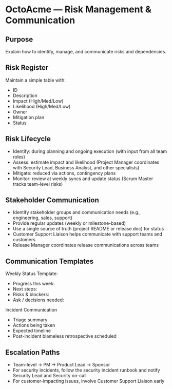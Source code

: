 # OctoAcme — Risk Management & Communication

## Purpose
Explain how to identify, manage, and communicate risks and dependencies.

## Risk Register
Maintain a simple table with:
- ID
- Description
- Impact (High/Med/Low)
- Likelihood (High/Med/Low)
- Owner
- Mitigation plan
- Status

## Risk Lifecycle
- Identify: during planning and ongoing execution (with input from all team roles)
- Assess: estimate impact and likelihood (Project Manager coordinates with Security Lead, Business Analyst, and other specialists)
- Mitigate: reduced via actions, contingency plans
- Monitor: review at weekly syncs and update status (Scrum Master tracks team-level risks)

## Stakeholder Communication
- Identify stakeholder groups and communication needs (e.g., engineering, sales, support)
- Provide regular updates (weekly or milestone-based)
- Use a single source of truth (project README or release doc) for status
- Customer Support Liaison helps communicate with support teams and customers
- Release Manager coordinates release communications across teams

## Communication Templates
Weekly Status Template:
- Progress this week:
- Next steps:
- Risks & blockers:
- Ask / decisions needed:

Incident Communication
- Triage summary
- Actions being taken
- Expected timeline
- Post-incident blameless retrospective scheduled

## Escalation Paths
- Team-level -> PM -> Product Lead -> Sponsor
- For security incidents, follow the security incident runbook and notify Security Lead and Security on-call
- For customer-impacting issues, involve Customer Support Liaison early
